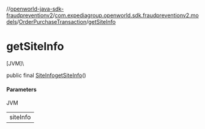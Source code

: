 //[openworld-java-sdk-fraudpreventionv2](../../../index.md)/[com.expediagroup.openworld.sdk.fraudpreventionv2.models](../index.md)/[OrderPurchaseTransaction](index.md)/[getSiteInfo](get-site-info.md)

# getSiteInfo

[JVM]\

public final [SiteInfo](../-site-info/index.md)[getSiteInfo](get-site-info.md)()

#### Parameters

JVM

| |
|---|
| siteInfo |
